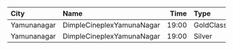 | City        | Name                      |  Time | Type      | Price | Capacity | Booked |
| :---------- | :------------------------ | ----: | :-------- | ----: | -------: | -----: |
| Yamunanagar | DimpleCineplexYamunaNagar | 19:00 | GoldClass |  150₹ |       53 |     15 |
| Yamunanagar | DimpleCineplexYamunaNagar | 19:00 | Silver    |  120₹ |       36 |      9 |
